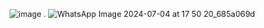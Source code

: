 ![image](https://github.com/Mogana004/code.Java/assets/92911280/162bcb45-18d4-4904-b02d-491f44073e18) .
![WhatsApp Image 2024-07-04 at 17 50 20_685a069d](https://github.com/Mogana004/code.Java/assets/92911280/93ba28c1-2f7e-4fee-9bc3-41f237b6c15d)


